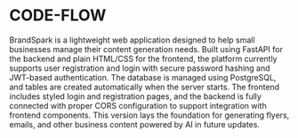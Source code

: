 # CODE-FLOW
BrandSpark is a lightweight web application designed to help small businesses manage their content generation needs. Built using FastAPI for the backend and plain HTML/CSS for the frontend, the platform currently supports user registration and login with secure password hashing and JWT-based authentication. The database is managed using PostgreSQL, and tables are created automatically when the server starts. The frontend includes styled login and registration pages, and the backend is fully connected with proper CORS configuration to support integration with frontend components. This version lays the foundation for generating flyers, emails, and other business content powered by AI in future updates.
